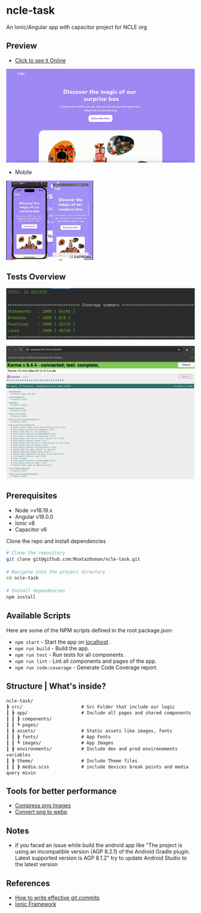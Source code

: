 # ncle-task

An Ionic/Angular app with capacitor project for NCLE org

## Preview
- [Click to see it Online](https://ncle-task.netlify.app)

![](web.gif)

- Mobile

![](mobile.gif)

## Tests Overview

![](code-coverage.png)

![](test-cases.png)

## Prerequisites

- Node >v18.19.x
- Angular v18.0.0
- Ionic v8
- Capacitor v6

Clone the repo and install dependencies

```bash
# Clone the repository
git clone git@github.com:MoatazOsman/ncle-task.git

# Navigate into the project directory
cd ncle-task

# Install dependencies
npm install
```

## Available Scripts

Here are some of the NPM scripts defined in the root package.json:

- `npm start` - Start the app on [localhost](http://localhost:4200) .
- `npm run build` - Build the app.
- `npm run test` - Run tests for all components.
- `npm run lint` - Lint all components and pages of the app.
- `npm run code:coverage` - Generate Code Coverage report.

## Structure | What's inside?

```plaintext
ncle-task/
┣ src/                      # Src Folder that include our logic
┃ ┣ app/                    # Include all pages and shared components
┃ ┃ ┣ components/        
┃ ┃ ┗ pages/
┃ ┣ assets/                 # Static assets like images, fonts
┃ ┃ ┣ fonts/                # App Fonts
┃ ┃ ┗ images/               # App Images
┃ ┣ environments/           # Include dev and prod environements variables
┃ ┣ theme/                  # Include Theme files
┃ ┃ ┣ media.scss            # include devices break points and media query mixin
```

## Tools for better performance

- [Compress png Images](https://compresspng.com)
- [Convert png to webp](https://www.shutterstock.com/image-converter/png-to-webp)

## Notes

- if you faced an issue while build the android app like "The project is using an incompatible version (AGP 8.2.1) of
  the Android Gradle plugin. Latest supported version is AGP 8.1.2"
  try to update Android Studio to the latest version
  
## References

- [How to write effective git commits](https://www.freecodecamp.org/news/how-to-write-better-git-commit-messages)
- [Ionic Framework](https://ionicframework.com)
